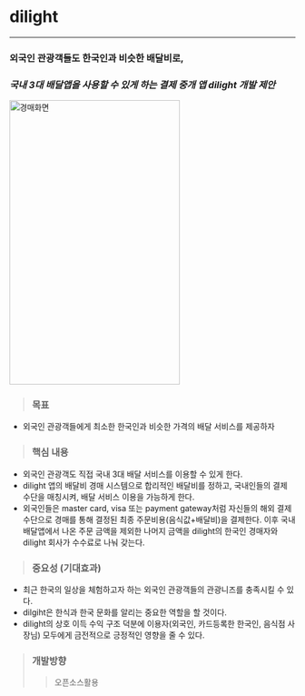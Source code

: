 # dilight
<hr>
</hr>

### __외국인 관광객들도 한국인과 비슷한 배달비로,__
### _국내 3대 배달앱을 사용할 수 있게 하는 결제 중개 앱 dilight 개발 제안_

<img src="https://github.com/user-attachments/assets/38e6f043-7056-4444-8c2b-9120361a6553" alt="경매화면" width="300" height="500">


> ### 목표
- 외국인 관광객들에게 최소한 한국인과 비슷한 가격의 배달 서비스를 제공하자


> ### 핵심 내용
- 외국인 관광객도 직접 국내 3대 배달 서비스를 이용할 수 있게 한다.
- dilight 앱의 배달비 경매 시스템으로 합리적인 배달비를 정하고, 국내인들의 결제 수단을 매칭시켜, 배달 서비스 이용을 가능하게 한다.
- 외국인들은 master card, visa 또는 payment gateway처럼 자신들의 해외 결제수단으로 경매를 통해 결정된 최종 주문비용(음식값+배달비)을 결제한다. 이후 국내 배달앱에서 나온 주문 금액을 제외한 나머지 금액을 dilight의 한국인 경매자와 dilight 회사가 수수료로 나눠 갖는다.

 
> ### 중요성 (기대효과)
- 최근 한국의 일상을 체험하고자 하는 외국인 관광객들의 관광니즈를 충족시킬 수 있다.
- dilgiht은 한식과 한국 문화를 알리는 중요한 역할을 할 것이다.
- dilight의 상호 이득 수익 구조 덕분에 이용자(외국인, 카드등록한 한국인, 음식점 사장님) 모두에게 금전적으로 긍정적인 영향을 줄 수 있다.

> ### 개발방향
>> 오픈소스활용
>> 
